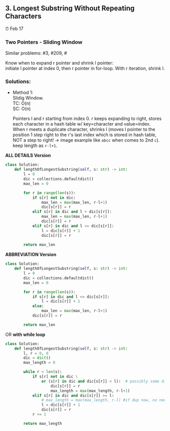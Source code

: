 ## 3. Longest Substring Without Repeating Characters

:alarm_clock: Feb 17

### Two Pointers - Sliding Window
Similar problems:  #3, #209, #

Know when to expand r pointer and shrink l pointer:\
initiate l pointer at index 0, then r pointer in for-loop. With r iteration, shrink l.

### Solutions:

- Method 1:\
  Slidig Window.\
  TC: O(n)\
  SC: O(n)

  Pointers l and r starting from index 0. r keeps expanding to right, stores each character in a hash table w/ key=character and value=index.\
  When r meets a duplicate character, shrinks l (moves l pointer to the position 1 step right to the r's last index which is stored in hash table, NOT a step to right! -> image example like `abcc` when comes to 2nd `c`).\
  keep length as `r-l+1`.

**ALL DETAILS Version**
```python
class Solution:
    def lengthOfLongestSubstring(self, s: str) -> int:
        l = 0
        dic = collections.defaultdict()
        max_len = 0

        for r in range(len(s)):
            if s[r] not in dic:
                max_len = max(max_len, r-l+1)
                dic[s[r]] = r
            elif s[r] in dic and l > dic[s[r]]:
                max_len = max(max_len, r-l+1)
                dic[s[r]] = r 
            elif s[r] in dic and l <= dic[s[r]]:
                l = dic[s[r]] + 1
                dic[s[r]] = r
        
        return max_len
```

**ABBREVIATION Version**
```python
class Solution:
    def lengthOfLongestSubstring(self, s: str) -> int:
        l = 0
        dic = collections.defaultdict()
        max_len = 0

        for r in range(len(s)):
            if s[r] in dic and l <= dic[s[r]]:
                l = dic[s[r]] + 1
            else:
                max_len = max(max_len, r-l+1)
            dic[s[r]] = r

        return max_len
```

OR **with while loop**
```python
class Solution:
    def lengthOfLongestSubstring(self, s: str) -> int:
        l, r = 0, 0
        dic = dict()
        max_length = 0

        while r < len(s):
            if s[r] not in dic \
                or (s[r] in dic and dic[s[r]] < l):  # possibly some digit is used in prev abandoned run, and hasn't been meet dup before. This doesn't affect the digit in current run. (e.g.: t in 'tmmabct')
                    dic[s[r]] = r
                    max_length = max(max_length, r-l+1)
            elif s[r] in dic and dic[s[r]] >= l:
                # max_length = max(max_length, r-l) #if dup now, no need to update max_length
                l = dic[s[r]] + 1
                dic[s[r]] = r
            r += 1

        return max_length
```
